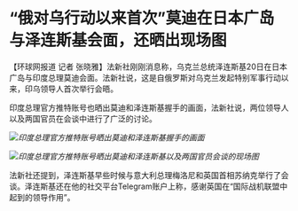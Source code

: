 # “俄对乌行动以来首次”莫迪在日本广岛与泽连斯基会面，还晒出现场图

【环球网报道 记者
张晓雅】法新社刚刚消息称，乌克兰总统泽连斯基20日在日本广岛与印度总理莫迪会面。法新社说，这是自俄罗斯对乌克兰发起特别军事行动以来，印乌领导人首次举行会晤。

印度总理官方推特账号也晒出莫迪和泽连斯基握手的画面，法新社说，两位领导人以及两国官员在会谈中进行了广泛的讨论。

![](https://inews.gtimg.com/om_bt/OES0rEu2nhcB2Hf97Dc6A0UCmlpfniWzrFRTNp--ixW1MAA/1000)_印度总理官方推特账号晒出莫迪和泽连斯基握手的画面_

![](https://inews.gtimg.com/om_bt/OAMo8BDk_9JsWF12_EZoiYq7verCovgkgO8j_JhYy9k8UAA/1000)_印度总理官方推特账号晒出莫迪和泽连斯基以及两国官员会谈的现场图_

法新社还提到，泽连斯基早些时候与意大利总理梅洛尼和英国首相苏纳克举行了会谈。泽连斯基还在他的社交平台Telegram账户上称，感谢英国在“国际战机联盟中起到的领导作用”。

